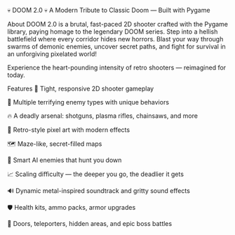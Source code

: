 💀 DOOM 2.0 💀
A Modern Tribute to Classic Doom — Built with Pygame

About
DOOM 2.0 is a brutal, fast-paced 2D shooter crafted with the Pygame library, paying homage to the legendary DOOM series. Step into a hellish battlefield where every corridor hides new horrors. Blast your way through swarms of demonic enemies, uncover secret paths, and fight for survival in an unforgiving pixelated world!

Experience the heart-pounding intensity of retro shooters — reimagined for today.

Features
🎯 Tight, responsive 2D shooter gameplay

👿 Multiple terrifying enemy types with unique behaviors

🔥 A deadly arsenal: shotguns, plasma rifles, chainsaws, and more

🎨 Retro-style pixel art with modern effects

🗺️ Maze-like, secret-filled maps

🧠 Smart AI enemies that hunt you down

📈 Scaling difficulty — the deeper you go, the deadlier it gets

🔊 Dynamic metal-inspired soundtrack and gritty sound effects

🛡️ Health kits, ammo packs, armor upgrades

🚪 Doors, teleporters, hidden areas, and epic boss battles

